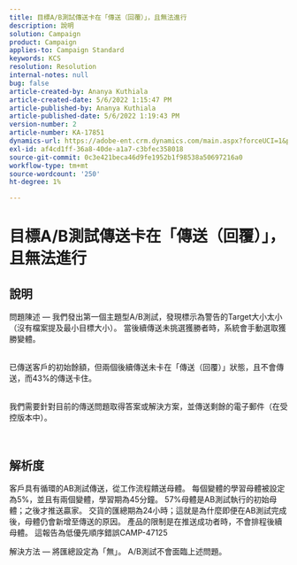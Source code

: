 ```yaml
---
title: 目標A/B測試傳送卡在「傳送（回覆）」，且無法進行
description: 說明
solution: Campaign
product: Campaign
applies-to: Campaign Standard
keywords: KCS
resolution: Resolution
internal-notes: null
bug: false
article-created-by: Ananya Kuthiala
article-created-date: 5/6/2022 1:15:47 PM
article-published-by: Ananya Kuthiala
article-published-date: 5/6/2022 1:19:43 PM
version-number: 2
article-number: KA-17851
dynamics-url: https://adobe-ent.crm.dynamics.com/main.aspx?forceUCI=1&pagetype=entityrecord&etn=knowledgearticle&id=ff3f8d9f-3ecd-ec11-a7b5-0022480b639b
exl-id: af4cd1ff-36a8-40de-a1a7-c3bfec358018
source-git-commit: 0c3e421beca46d9fe1952b1f98538a50697216a0
workflow-type: tm+mt
source-wordcount: '250'
ht-degree: 1%

---
```


# 目標A/B測試傳送卡在「傳送（回覆）」，且無法進行

## 說明

問題陳述 — 我們發出第一個主題型A/B測試，發現標示為警告的Target大小太小（沒有檔案提及最小目標大小）。 當後續傳送未挑選獲勝者時，系統會手動選取獲勝變體。

<br>已傳送客戶的初始餘額，但兩個後續傳送未卡在「傳送（回覆）」狀態，且不會傳送，而43%的傳送卡住。

<br>我們需要針對目前的傳送問題取得答案或解決方案，並傳送剩餘的電子郵件（在受控版本中）。

<br>

## 解析度


客戶具有循環的AB測試傳送，從工作流程饋送母體。 每個變體的學習母體被設定為5%，並且有兩個變體，學習期為45分鐘。 57%母體是AB測試執行的初始母體；之後才推送贏家。 交貨的匯總期為24小時；這就是為什麼即便在AB測試完成後，母體仍會新增至傳送的原因。 產品的限制是在推送成功者時，不會排程後續母體。 這報告為低優先順序錯誤CAMP-47125

解決方法 — 將匯總設定為「無」。 A/B測試不會面臨上述問題。
